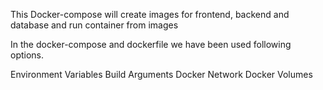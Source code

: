 This Docker-compose will create images for frontend, backend and database and run container from images

In the docker-compose and dockerfile we have been used following options.

Environment Variables
Build Arguments
Docker Network
Docker Volumes

